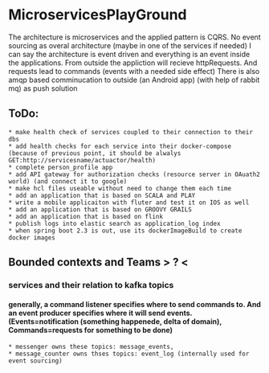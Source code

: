 # MicroservicesPlayGround
The architecture is microservices and the applied pattern is CQRS. No event sourcing as overal architecture (maybe in one of the services if needed) 
I can say the architecture is event driven and everything is an event inside the applications. From outside the appliction will recieve httpRequests. And requests lead to commands (events with a needed side effect)
There is also amqp based comminucation to outside (an Android app) (with help of rabbit mq) as push solution 

## ToDo:
    * make health check of services coupled to their connection to their dbs
    * add health checks for each service into their docker-compose (because of previous point, it should be alwalys GET:http://servicesname/actuactor/health)
    * complete person_profile app 
    * add API gateway for authorization checks (resource server in OAuath2 world) (and connect it to google)
    * make hcl files useable without need to change them each time
    * add an application that is based on SCALA and PLAY
    * write a mobile applicaiton with fluter and test it on IOS as well 
    * add an application that is based on GROOVY GRAILS
    * add an application that is based on flink
    * publish logs into elastic search as application_log index
    * when spring boot 2.3 is out, use its dockerImageBuild to create docker images
       
## Bounded contexts and Teams > ? < 
    
### services and their relation to kafka topics
#### generally, a command listener specifies where to send commands to. And an event producer specifies where it will send events. (Events=notification (something happenede, delta of domain), Commands=requests for something to be done)
    * messenger owns these topics: message_events, 
    * message_counter owns thses topics: event_log (internally used for event sourcing)
